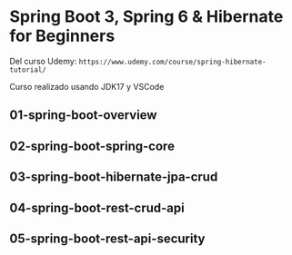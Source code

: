 # Spring Boot 3, Spring 6 & Hibernate for Beginners

Del curso Udemy: `https://www.udemy.com/course/spring-hibernate-tutorial/`

Curso realizado usando JDK17 y VSCode

## 01-spring-boot-overview

## 02-spring-boot-spring-core

## 03-spring-boot-hibernate-jpa-crud

## 04-spring-boot-rest-crud-api

## 05-spring-boot-rest-api-security
